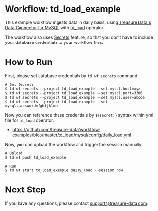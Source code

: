 # Workflow: td_load_example

This example workflow ingests data in daily basis, using [Treasure Data's Data Connector for MySQL](https://docs.treasuredata.com/articles/data-connector-mysql) with [td_load](http://docs.digdag.io/operators.html#td-load-treasure-data-bulk-loading) operator.

The workflow also uses [Secrets](https://docs.treasuredata.com/articles/workflows-secrets) feature, so that you don't have to include your database credentials to your workflow files.

# How to Run

First, please set database credentials by `td wf secrets` command.

    # Set Secrets
    $ td wf secrets --project td_load_example --set mysql.host=xyz
    $ td wf secrets --project td_load_example --set mysql.port=3306
    $ td wf secrets --project td_load_example --set mysql.user=abcde
    $ td wf secrets --project td_load_example --set mysql.password=fghijklmn

Now you can reference these credentials by `${secret:}` syntax within yml file for `td_load` operator.

- https://github.com/treasure-data/workflow-examples/blob/master/td_load/mysql/config/daily_load.yml

Now, you can upload the workflow and trigger the session manually.

    # Upload
    $ td wf push td_load_example
    
    # Run
    $ td wf start td_load_example daily_load --session now
    
# Next Step

If you have any questions, please contact support@treasure-data.com.
